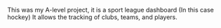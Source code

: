 This was my A-level project, it is a sport league dashboard (In this case hockey)
It allows the tracking of clubs, teams, and players.
